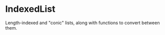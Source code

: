 IndexedList
===========

Length-indexed and "conic" lists, along with functions to convert between them.
